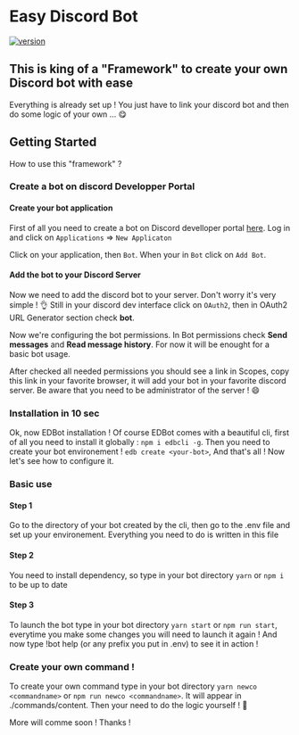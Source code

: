 # Easy Discord Bot

[![version](https://img.shields.io/badge/version-0.1.0-green.svg)](https://semver.org)

## This is king of a "Framework" to create your own Discord bot with ease

Everything is already set up ! You just have to link your discord bot and then do some logic of your own ... 😋

## Getting Started

How to use this "framework" ?

### Create a bot on discord Developper Portal

#### Create your bot application

First of all you need to create a bot on Discord develloper portal [here](https://discord.com/developers/). Log in and click on `Applications` => `New Applicaton`

Click on your application, then `Bot`. When your in `Bot` click on `Add Bot`.

#### Add the bot to your Discord Server

Now we need to add the discord bot to your server. Don't worry it's very simple ! 👌
Still in your discord dev interface click on `OAuth2`, then in OAuth2 URL Generator section check **bot**.

Now we're configuring the bot permissions. In Bot permissions check **Send messages** and **Read message history**. For now it will be enought for a basic bot usage.

After checked all needed permissions you should see a link in Scopes, copy this link in your favorite browser, it will add your bot in your favorite discord server. Be aware that you need to be administrator of the server ! 😄

### Installation in 10 sec

Ok, now EDBot installation ! Of course EDBot comes with a beautiful cli, first of all you need to install it globally : `npm i edbcli -g`.
Then you need to create your bot environement ! `edb create <your-bot>`, And that's all ! Now let's see how to configure it.

### Basic use

#### Step 1

Go to the directory of your bot created by the cli, then go to the .env file and set up your environement. Everything you need to do is written in this file

#### Step 2

You need to install dependency, so type in your bot directory `yarn` or `npm i` to be up to date

#### Step 3

To launch the bot type in your bot directory `yarn start` or `npm run start`, everytime you make some changes you will need to launch it again ! And now type !bot help (or any prefix you put in .env) to see it in action !

### Create your own command !

To create your own command type in your bot directory `yarn newco <commandname>` or `npm run newco <commandname>`. It will appear in ./commands/content. Then your need to do the logic yourself ! 🙂

More will comme soon ! Thanks !
